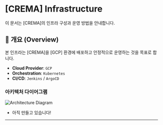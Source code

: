 # [CREMA] Infrastructure

이 문서는 [CREMA]의 인프라 구성과 운영 방법을 안내합니다.

## 📜 개요 (Overview)

본 인프라는 [CREMA]을 [GCP] 환경에 배포하고 안정적으로 운영하는 것을 목표로 합니다.

- **Cloud Provider**: `GCP`
- **Orchestration**: `Kubernetes`
- **CI/CD**: `Jenkins` / `ArgoCD`

### 아키텍처 다이어그램
![Architecture Diagram](https://github.com/user-attachments/assets/e65e427f-cfc5-4e4d-8b65-e8a818f2e9a0)
- 아직 만들고 있습니다!
---
